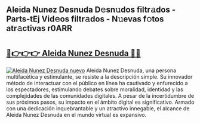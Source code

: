 ## Aleida Nunez Desnuda D𝚎sn𝚞dos filtr𝚊dos - Parts-tEj Vid𝚎os filtr𝚊dos - N𝚞evas f𝚘tos atr𝚊ctivas r0ARR

# <h2><a href="http://mb8704v.tromn.icu/?c=Aleida+Nunez+Desnuda">🔗👉👉👉 Aleida Nunez Desnuda 🔗🔗</a></h2>

[![Aleida Nunez Desnuda nuevo](https://i.imgur.com/pEAQMta.gif)](http://mb8704v.tromn.icu/?c=Aleida+Nunez+Desnuda)
Aleida Nunez Desnuda, una persona multifacética y estimulante, se resiste a la descripción simple. Su innovador método de interactuar con el público en línea ha cautivado y enfurecido a los espectadores, estimulando debates sobre moralidad, identidad y las complejidades de las comunidades digitales. A pesar de la incertidumbre de sus próximos pasos, su impacto en el ámbito digital es significativo. Armado con una dedicación inquebrantable y un atractivo innegable, el alcance de Aleida Nunez Desnuda en el mundo virtual es expansivo.

